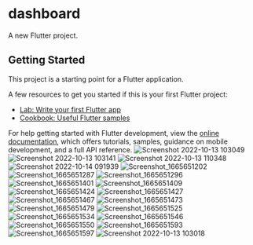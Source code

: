 # dashboard

A new Flutter project.

## Getting Started

This project is a starting point for a Flutter application.

A few resources to get you started if this is your first Flutter project:

- [Lab: Write your first Flutter app](https://docs.flutter.dev/get-started/codelab)
- [Cookbook: Useful Flutter samples](https://docs.flutter.dev/cookbook)

For help getting started with Flutter development, view the
[online documentation](https://docs.flutter.dev/), which offers tutorials,
samples, guidance on mobile development, and a full API reference.
![Screenshot 2022-10-13 103049](https://user-images.githubusercontent.com/60719843/199371808-d428c459-d786-4005-9318-604473216153.png)
![Screenshot 2022-10-13 103141](https://user-images.githubusercontent.com/60719843/199371816-9c680209-c14a-484b-979b-e04fd614c532.png)
![Screenshot 2022-10-13 110348](https://user-images.githubusercontent.com/60719843/199371819-471d68ff-f7d2-453b-84af-a7f3b4e43251.png)
![Screenshot 2022-10-14 091939](https://user-images.githubusercontent.com/60719843/199371822-5e6d3a63-328f-4a76-9a6d-5a5761a230ae.png)
![Screenshot_1665651202](https://user-images.githubusercontent.com/60719843/199371832-a1358ce7-88a2-4f35-a973-1aa0adfa8ff0.png)
![Screenshot_1665651287](https://user-images.githubusercontent.com/60719843/199371836-be081649-1adf-414e-9c0e-42a3d950a746.png)
![Screenshot_1665651296](https://user-images.githubusercontent.com/60719843/199371839-42353069-a28f-4239-944f-19ba3f796545.png)
![Screenshot_1665651401](https://user-images.githubusercontent.com/60719843/199371842-b595272a-d5d2-42e5-8bbb-1ac45a46f936.png)
![Screenshot_1665651409](https://user-images.githubusercontent.com/60719843/199371862-12b814d2-a1b2-42ff-917d-81b283f1b72b.png)
![Screenshot_1665651424](https://user-images.githubusercontent.com/60719843/199371881-472c2c08-f9c1-45da-97c8-a42364922fcc.png)
![Screenshot_1665651427](https://user-images.githubusercontent.com/60719843/199371885-18619f55-f9ad-428a-a390-13e147c0b025.png)
![Screenshot_1665651467](https://user-images.githubusercontent.com/60719843/199371886-b204ff80-827a-499e-ba3d-c4902f48ccd5.png)
![Screenshot_1665651473](https://user-images.githubusercontent.com/60719843/199371893-452aa17b-f18d-4897-b4ad-7e18cf83cf6f.png)
![Screenshot_1665651479](https://user-images.githubusercontent.com/60719843/199371901-189efdc2-e24e-41f6-bedf-4985c2d67e07.png)
![Screenshot_1665651525](https://user-images.githubusercontent.com/60719843/199371905-786460c9-a6ba-4c2e-b7b3-e2a2974fa46f.png)
![Screenshot_1665651534](https://user-images.githubusercontent.com/60719843/199371907-7592a9a6-5281-4aac-a144-d3e4428fdaf1.png)
![Screenshot_1665651546](https://user-images.githubusercontent.com/60719843/199371913-cc24b996-9927-4fb2-afcb-dac3cfced4a8.png)
![Screenshot_1665651550](https://user-images.githubusercontent.com/60719843/199371922-63c6eb1a-26a4-4235-bcf8-28ba8c9053a8.png)
![Screenshot_1665651593](https://user-images.githubusercontent.com/60719843/199371934-5abc1378-bd9b-4927-96f4-508162024b8b.png)
![Screenshot_1665651597](https://user-images.githubusercontent.com/60719843/199371946-47632efd-084f-478e-a724-7313402565b4.png)
![Screenshot 2022-10-13 103018](https://user-images.githubusercontent.com/60719843/199371956-51cf55b8-58da-4bbb-9c97-8b998cceffb2.png)
